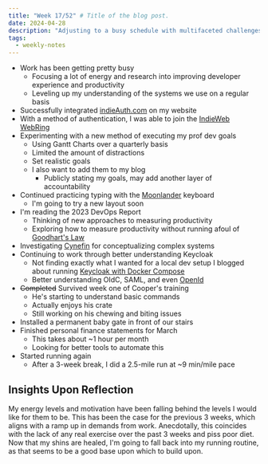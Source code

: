 ```yaml
---
title: "Week 17/52" # Title of the blog post.
date: 2024-04-28
description: "Adjusting to a busy schedule with multifaceted challenges"
tags:
  - weekly-notes
---
```


* Work has been getting pretty busy
  * Focusing a lot of energy and research into improving developer experience and productivity
  * Leveling up my understanding of the systems we use on a regular basis
* Successfully integrated [indieAuth.com](https://indieauth.com) on my website
* With a method of authentication, I was able to join the [IndieWeb WebRing](https://xn--sr8hvo.ws/)
* Experimenting with a new method of executing my prof dev goals
  * Using Gantt Charts over a quarterly basis
  * Limited the amount of distractions
  * Set realistic goals
  * I also want to add them to my blog
    * Publicly stating my goals, may add another layer of accountability
* Continued practicing typing with the [Moonlander](https://www.zsa.io/moonlander/) keyboard
  * I'm going to try a new layout soon
* I'm reading the 2023 DevOps Report
  * Thinking of new approaches to measuring productivity
  * Exploring how to measure productivity without running afoul of [Goodhart's Law](https://en.wikipedia.org/wiki/Goodhart's_law)
* Investigating [Cynefin](https://thecynefin.co/about-us/about-cynefin-framework/) for conceptualizing complex systems
* Continuing to work through better understanding Keycloak
  * Not finding exactly what I wanted for a local dev setup I blogged about running [Keycloak with Docker Compose](/posts/2024/keycloak-with-docker-compose/)
  * Better understanding OIdC, SAML, and even [OpenId](https://en.wikipedia.org/wiki/OpenID)
* ~~Completed~~ Survived week one of Cooper's training
  * He's starting to understand basic commands
  * Actually enjoys his crate
  * Still working on his chewing and biting issues
* Installed a permanent baby gate in front of our stairs
* Finished personal finance statements for March
  * This takes about ~1 hour per month
  * Looking for better tools to automate this
* Started running again
  * After a 3-week break, I did a 2.5-mile run at ~9 min/mile pace

## Insights Upon Reflection

My energy levels and motivation have been falling behind the levels I would like for them to be. This has been the case for the previous 3 weeks, which aligns with a ramp up in demands from work. Anecdotally, this coincides with the lack of any real exercise over the past 3 weeks and piss poor diet. Now that my shins are healed, I'm going to fall back into my running routine, as that seems to be a good base upon which to build upon. 

